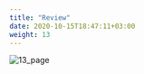 ```yaml
---
title: "Review"
date: 2020-10-15T18:47:11+03:00
weight: 13
---
```


![13_page](/images/module1/13_page.png)